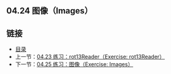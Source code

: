 ## 04.24 图像（Images）


## 链接
* [目录](https://github.com/gnefiy/go-zh/blob/master/tour/directory.md)
* 上一节：[04.23 练习：rot13Reader（Exercise: rot13Reader）](https://github.com/gnefiy/go-zh/blob/master/tour/methods/04.23.md)
* 下一节：[04.25 练习：图像（Exercise: Images）](https://github.com/gnefiy/go-zh/blob/master/tour/methods/04.25.md)
